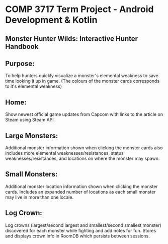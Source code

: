 
# COMP 3717 Term Project - Android Development & Kotlin
## Monster Hunter Wilds: Interactive Hunter Handbook

## Purpose: 
To help hunters quickly visualize a monster's elemental weakness to save time looking it up in game.
(The colours of the monster cards corresponds to it's elemental weakness)

## Home:
Show newest official game updates from Capcom with links to the article on Steam using Steam API

## Large Monsters:
Additional monster information shown when clicking the monster cards also includes more elemental 
weaknesses/resistances, status weaknesses/resistances, and locations on where the monster may spawn.

## Small Monsters:
Additional monster location information shown when clicking the monster cards. Includes an expanded 
number of locations as each small monster may live in more than one locale. 

## Log Crown:
Log crowns (largest/second largest and smallest/second smallest monster) discovered for each monster
while fighting and add notes for fun. 
Stores and displays crown info in RoomDB which persists between sessions.




